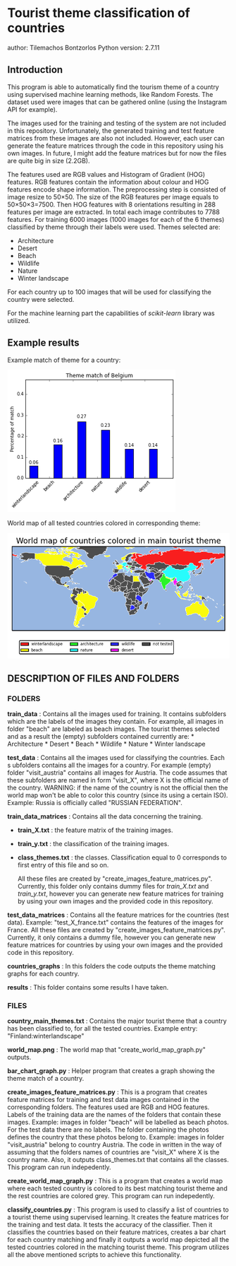 # Tourist theme classification of countries
author: Tilemachos Bontzorlos
Python version: 2.7.11

## Introduction
This program is able to automatically find the tourism theme of a country 
using supervised machine learning methods, like Random Forests. The dataset 
used were images that can be gathered online (using the Instagram API for 
example).

The images used for the training and testing of the system are not included
in this repository. Unfortunately, the generated training and test feature 
matrices from these images are also not included. However, each user can
generate the feature matrices through the code in this repository using
his own images. In future, I might add the feature matrices but for now the
files are quite big in size (2.2GB).

The features used are RGB values and Histogram of Gradient (HOG) features. 
RGB features contain the information about colour and HOG features encode 
shape information. The preprocessing step is consisted of image resize to
50×50. The size of the RGB features per image equals to 50×50×3=7500. Then 
HOG features with 8 orientations resulting in 288 features per image are
extracted. In total each image contributes to 7788 features. For training 
6000 images (1000 images for each of the 6 themes) classified by theme
through their labels were used. Themes selected are:
* Architecture
* Desert
* Beach
* Wildlife
* Nature
* Winter landscape

For each country up to 100 images that will be used for classifying the 
country were selected.

For the machine learning part the capabilities of *scikit-learn* library
was utilized.

## Example results

Example match of theme for a country:

![](https://github.com/tilemmpon/tourist_theme_classification_of_countries/blob/master/results/random%20forest%20classifer/countries_graphs/graph_Belgium.png)

World map of all tested countries colored in corresponding theme:

![](https://github.com/tilemmpon/tourist_theme_classification_of_countries/blob/master/results/random%20forest%20classifer/world_map.png)

## DESCRIPTION OF FILES AND FOLDERS

### FOLDERS

**train\_data** : Contains all the images used for training. It contains
	subfolders which are the labels of the images they contain. For example, 
	all images in folder "beach" are labeled as beach images. The tourist 
	themes selected and as a result the (empty) subfolders contained
	currently are:
	* Architecture
	* Desert
	* Beach
	* Wildlife
	* Nature
	* Winter landscape

**test\_data** : Contains all the images used for classifying the countries. Each s
	ubfolders contains all the images for a country. For example (empty) 
	folder "visit_austria" contains all images for Austria. The code assumes 
	that these subfolders are named in form "visit_X", where X is the 
	official name of the country. WARNING: if the name of the country is not 
	the official then the world map won't be able to color this country 
	(since its using a certain ISO). Example: Russia is officially called 
	"RUSSIAN FEDERATION".

**train\_data\_matrices** : Contains all the data concerning the training.
* **train_X.txt** : the feature matrix of the training images.
* **train_y.txt** : the classification of the training images.
* **class_themes.txt** : the classes. Classification equal to 0 
					corresponds to first entry of this
					file and so on.
	
	All these files are created by "create_images_feature_matrices.py".
	Currently, this folder only contains dummy files for *train_X.txt* and
	*train_y.txt*, however you can generate new feature matrices for training 
	by using your own images and the provided code in this repository.

**test\_data\_matrices** : Contains all the feature matrices for the countries (test 
	data). Example: "test_X_france.txt" contains the features of the images 
	for France. All these files are created by 
	"create_images_feature_matrices.py".
	Currently, it only contains a dummy file, however you can generate new
	feature matrices for countries by using your own images and the provided
	code in this repository.

**countries\_graphs** : In this folders the code outputs the theme matching
	graphs for each country.

**results** : This folder contains some results I have taken.

### FILES

**country\_main\_themes.txt** : Contains the major tourist theme that a country
	has been classified to, for all the tested countries. Example entry:
	"Finland:winterlandscape"

**world\_map.png** : The world map that "create_world_map_graph.py" outputs.

**bar_chart_graph.py** : Helper program that creates a graph showing the 
	theme match of a country.

**create\_images\_feature_matrices.py** : This is a program that creates feature 
	matrices for training and test data images contained in the 
	corresponding folders. The features used  are RGB and HOG features.
	Labels of the training data are the names of the folders that contain 
	these images. Example: images in folder "beach" will be labelled as 
	beach photos.
	For the test data there are no labels. The folder containing the photos 
	defines the country that these photos belong to. Example: images in 
	folder "visit_austria" belong to country Austria. The code in written 
	in the way of assuming that the folders names of countries are "visit_X" 
	where X is the  country name.
	Also, it outputs class_themes.txt that contains all the classes.
	This program can run indepedently.

**create\_world\_map\_graph.py** : This is a program that creates a world map where 
	each tested country is colored to its best matching tourist theme and 
	the rest countries are colored grey.
	This program can run indepedently.

**classify_countries.py** : This program is used to classify a list of countries to 
	a tourist theme using supervised learning. It creates the feature 
	matrices for the training and test data. It tests the accuracy of the 
	classifier. Then it classifies the countries based on their feature 
	matrices, creates a bar chart for each	country matching and finally it 
	outputs a world map depicted all the tested countries colored in the 
	matching tourist theme.
	This program utilizes all the above mentioned scripts to achieve this 
	functionality.
